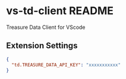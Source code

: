 # vs-td-client README

Treasure Data Client for VScode

## Extension Settings

```json
{
  "td.TREASURE_DATA_API_KEY": "xxxxxxxxxxx"
}
```
